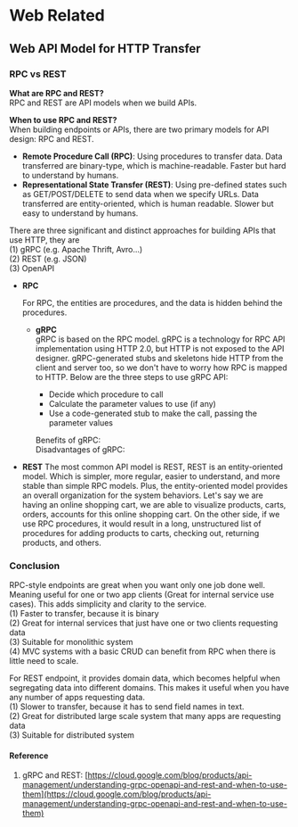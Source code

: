 # Web Related

## Web API Model for HTTP Transfer

### RPC vs REST

**What are RPC and REST?**  
RPC and REST are API models when we build APIs. 

**When to use RPC and REST?**  
When building endpoints or APIs, there are two primary models for API design: RPC and REST. 

* **Remote Procedure Call \(RPC\)**: Using procedures to transfer data. Data transferred are binary-type, which is machine-readable. Faster but hard to understand by humans.
* **Representational State Transfer \(REST\)**: Using pre-defined states such as GET/POST/DELETE to send data when we specify URLs. Data transferred are entity-oriented, which is human readable. Slower but easy to understand by humans.

There are three significant and distinct approaches for building APIs that use HTTP, they are    
\(1\) gRPC \(e.g. Apache Thrift, Avro...\)  
\(2\) REST \(e.g. JSON\)  
\(3\) OpenAPI

* **RPC**

  For RPC, the entities are procedures, and the data is hidden behind the procedures.

  * **gRPC**  
    gRPC is based on the RPC model. gRPC is a technology for RPC API implementation using HTTP 2.0, but HTTP is not exposed to the API designer. gRPC-generated stubs and skeletons hide HTTP from the client and server too, so we don't have to worry how RPC is mapped to HTTP. Below are the three steps to use gRPC API:

    * Decide which procedure to call
    * Calculate the parameter values to use \(if any\)
    * Use a code-generated stub to make the call, passing the parameter values

  
    Benefits of gRPC:  
    Disadvantages of gRPC:

* **REST** The most common API model is REST, REST is an entity-oriented model. Which is simpler, more regular, easier to understand, and more stable than simple RPC models.   Plus, the entity-oriented model provides an overall organization for the system behaviors. Let's say we are having an online shopping cart, we are able to visualize products, carts, orders, accounts for this online shopping cart. On the other side, if we use RPC procedures, it would result in a long, unstructured list of procedures for adding products to carts, checking out, returning products, and others.

### Conclusion 

RPC-style endpoints are great when you want only one job done well. Meaning useful for one or two app clients \(Great for internal service use cases\). This adds simplicity and clarity to the service.  
\(1\) Faster to transfer, because it is binary  
\(2\) Great for internal services that just have one or two clients requesting data  
\(3\) Suitable for monolithic system   
\(4\) MVC systems with a basic CRUD can benefit from RPC when there is little need to scale.

For REST endpoint, it provides domain data, which becomes helpful when segregating data into different domains. This makes it useful when you have any number of apps requesting data.  
\(1\) Slower to transfer, because it has to send field names in text.  
\(2\) Great for distributed large scale system that many apps are requesting data  
\(3\) Suitable for distributed system

#### Reference

1. gRPC and REST: [https://cloud.google.com/blog/products/api-management/understanding-grpc-openapi-and-rest-and-when-to-use-them](https://cloud.google.com/blog/products/api-management/understanding-grpc-openapi-and-rest-and-when-to-use-them)



